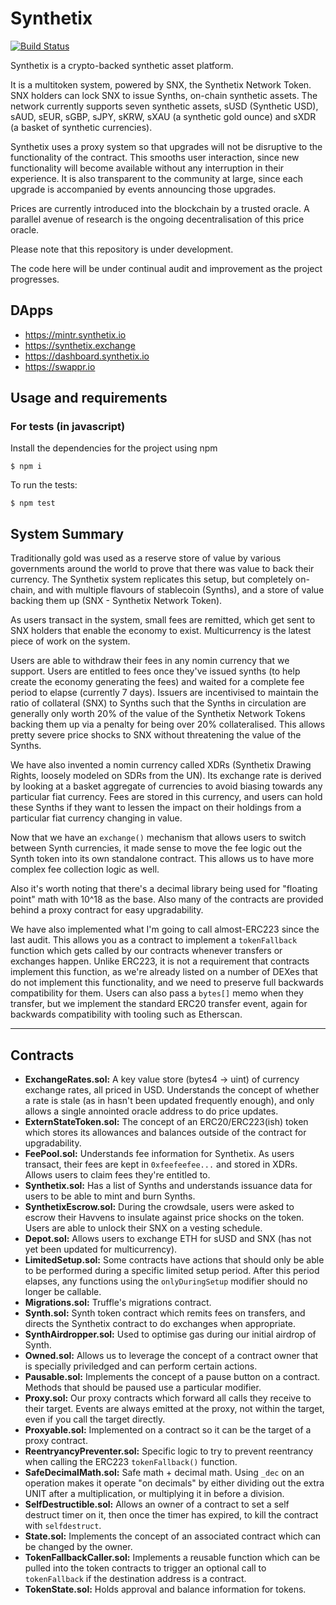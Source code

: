 # Synthetix

[![Build Status](https://travis-ci.org/Havven/havven.svg?branch=master)](https://travis-ci.org/Havven/havven)

Synthetix is a crypto-backed synthetic asset platform.

It is a multitoken system, powered by SNX, the Synthetix Network Token. SNX holders can lock SNX to issue Synths, on-chain synthetic assets. The network currently supports seven synthetic assets, sUSD (Synthetic USD), sAUD, sEUR, sGBP, sJPY, sKRW, sXAU (a synthetic gold ounce) and sXDR (a basket of synthetic currencies).

Synthetix uses a proxy system so that upgrades will not be disruptive to the functionality of the contract. This smooths user interaction, since new functionality will become available without any interruption in their experience. It is also transparent to the community at large, since each upgrade is accompanied by events announcing those upgrades.

Prices are currently introduced into the blockchain by a trusted oracle. A parallel avenue of research is the ongoing decentralisation of this price oracle.

Please note that this repository is under development.

The code here will be under continual audit and improvement as the project progresses.

## DApps

* https://mintr.synthetix.io
* https://synthetix.exchange
* https://dashboard.synthetix.io
* https://swappr.io

## Usage and requirements

### For tests (in javascript)

Install the dependencies for the project using npm

```
$ npm i
```

To run the tests:

```
$ npm test
```


## System Summary

Traditionally gold was used as a reserve store of value by various governments around the world to prove that there was value to back their currency. The Synthetix system replicates this setup, but completely on-chain, and with multiple flavours of stablecoin (Synths), and a store of value backing them up (SNX - Synthetix Network Token).

As users transact in the system, small fees are remitted, which get sent to SNX holders that enable the economy to exist. Multicurrency is the latest piece of work on the system. 

Users are able to withdraw their fees in any nomin currency that we support. Users are entitled to fees once they've issued synths (to help create the economy generating the fees) and waited for a complete fee period to elapse (currently 7 days). Issuers are incentivised to maintain the ratio of collateral (SNX) to Synths such that the Synths in circulation are generally only worth 20% of the value of the Synthetix Network Tokens backing them up via a penalty for being over 20% collateralised. This allows pretty severe price shocks to SNX without threatening the value of the Synths. 

We have also invented a nomin currency called XDRs (Synthetix Drawing Rights, loosely modeled on SDRs from the UN). Its exchange rate is derived by looking at a basket aggregate of currencies to avoid biasing towards any particular fiat currency. Fees are stored in this currency, and users can hold these Synths if they want to lessen the impact on their holdings from a particular fiat currency changing in value.

Now that we have an `exchange()` mechanism that allows users to switch between Synth currencies, it made sense to move the fee logic out the Synth token into its own standalone contract. This allows us to have more complex fee collection logic as well.

Also it's worth noting that there's a decimal library being used for "floating point" math with 10^18 as the base. Also many of the contracts are provided behind a proxy contract for easy upgradability.

We have also implemented what I'm going to call almost-ERC223 since the last audit. This allows you as a contract to implement a `tokenFallback` function which gets called by our contracts whenever transfers or exchanges happen. Unlike ERC223, it is not a requirement that contracts implement this function, as we're already listed on a number of DEXes that do not implement this functionality, and we need to preserve full backwards compatibility for them. Users can also pass a `bytes[]` memo when they transfer, but we implement the standard ERC20 transfer event, again for backwards compatibility with tooling such as Etherscan.

---

## Contracts

* **ExchangeRates.sol:** A key value store (bytes4 -> uint) of currency exchange rates, all priced in USD. Understands the concept of whether a rate is stale (as in hasn't been updated frequently enough), and only allows a single annointed oracle address to do price updates.
* **ExternStateToken.sol:** The concept of an ERC20/ERC223(ish) token which stores its allowances and balances outside of the contract for upgradability.
* **FeePool.sol:** Understands fee information for Synthetix. As users transact, their fees are kept in `0xfeefeefee...` and stored in XDRs. Allows users to claim fees they're entitled to.
* **Synthetix.sol:** Has a list of Synths and understands issuance data for users to be able to mint and burn Synths.
* **SynthetixEscrow.sol:** During the crowdsale, users were asked to escrow their Havvens to insulate against price shocks on the token. Users are able to unlock their SNX on a vesting schedule.
* **Depot.sol:** Allows users to exchange ETH for sUSD and SNX (has not yet been updated for multicurrency).
* **LimitedSetup.sol:** Some contracts have actions that should only be able to be performed during a specific limited setup period. After this period elapses, any functions using the `onlyDuringSetup` modifier should no longer be callable.
* **Migrations.sol:** Truffle's migrations contract.
* **Synth.sol:** Synth token contract which remits fees on transfers, and directs the Synthetix contract to do exchanges when appropriate.
* **SynthAirdropper.sol:** Used to optimise gas during our initial airdrop of Synth.
* **Owned.sol:** Allows us to leverage the concept of a contract owner that is specially priviledged and can perform certain actions.
* **Pausable.sol:** Implements the concept of a pause button on a contract. Methods that should be paused use a particular modifier.
* **Proxy.sol:** Our proxy contracts which forward all calls they receive to their target. Events are always emitted at the proxy, not within the target, even if you call the target directly.
* **Proxyable.sol:** Implemented on a contract so it can be the target of a proxy contract.
* **ReentryancyPreventer.sol:** Specific logic to try to prevent reentrancy when calling the ERC223 `tokenFallback()` function.
* **SafeDecimalMath.sol:** Safe math + decimal math. Using `_dec` on an operation makes it operate "on decimals" by either dividing out the extra UNIT after a multiplication, or multiplying it in before a division.
* **SelfDestructible.sol:** Allows an owner of a contract to set a self destruct timer on it, then once the timer has expired, to kill the contract with `selfdestruct`.
* **State.sol:** Implements the concept of an associated contract which can be changed by the owner.
* **TokenFallbackCaller.sol:** Implements a reusable function which can be pulled into the token contracts to trigger an optional call to `tokenFallback` if the destination address is a contract.
* **TokenState.sol:** Holds approval and balance information for tokens.
